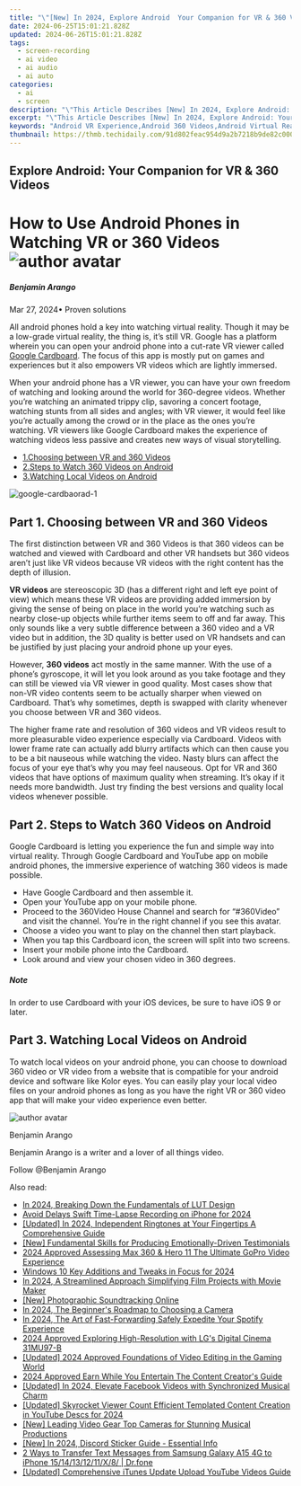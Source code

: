 ```yaml
---
title: "\"[New] In 2024, Explore Android  Your Companion for VR & 360 Videos\""
date: 2024-06-25T15:01:21.828Z
updated: 2024-06-26T15:01:21.828Z
tags: 
  - screen-recording
  - ai video
  - ai audio
  - ai auto
categories: 
  - ai
  - screen
description: "\"This Article Describes [New] In 2024, Explore Android: Your Companion for VR & 360 Videos\""
excerpt: "\"This Article Describes [New] In 2024, Explore Android: Your Companion for VR & 360 Videos\""
keywords: "Android VR Experience,Android 360 Videos,Android Virtual Reality,Android Immersive Viewing,Android VR Content,Android 3D Videos,Android Augmented Reality"
thumbnail: https://thmb.techidaily.com/91d802feac954d9a2b7218b9de82c000f339447018e6cb53073b6a41a90f92e5.jpg
---
```


## Explore Android: Your Companion for VR & 360 Videos

# How to Use Android Phones in Watching VR or 360 Videos ![author avatar](https://images.wondershare.com/filmora/article-images/benjamin-arango-author.jpg)

##### Benjamin Arango

 Mar 27, 2024• Proven solutions

All android phones hold a key into watching virtual reality. Though it may be a low-grade virtual reality, the thing is, it’s still VR. Google has a platform wherein you can open your android phone into a cut-rate VR viewer called [Google Cardboard](https://tools.techidaily.com/wondershare/filmora/download/). The focus of this app is mostly put on games and experiences but it also empowers VR videos which are lightly immersed.

When your android phone has a VR viewer, you can have your own freedom of watching and looking around the world for 360-degree videos. Whether you’re watching an animated trippy clip, savoring a concert footage, watching stunts from all sides and angles; with VR viewer, it would feel like you’re actually among the crowd or in the place as the ones you’re watching. VR viewers like Google Cardboard makes the experience of watching videos less passive and creates new ways of visual storytelling.

* [1.Choosing between VR and 360 Videos](#part1)
* [2.Steps to Watch 360 Videos on Android](#part2)
* [3.Watching Local Videos on Android](#part3)

![google-cardbaorad-1](https://images.wondershare.com/filmora/resource/google-cardbaorad-1.jpg)

## Part 1\. Choosing between VR and 360 Videos

The first distinction between VR and 360 Videos is that 360 videos can be watched and viewed with Cardboard and other VR handsets but 360 videos aren’t just like VR videos because VR videos with the right content has the depth of illusion.

**VR videos** are stereoscopic 3D (has a different right and left eye point of view) which means these VR videos are providing added immersion by giving the sense of being on place in the world you’re watching such as nearby close-up objects while further items seem to off and far away. This only sounds like a very subtle difference between a 360 video and a VR video but in addition, the 3D quality is better used on VR handsets and can be justified by just placing your android phone up your eyes.

However, **360 videos** act mostly in the same manner. With the use of a phone’s gyroscope, it will let you look around as you take footage and they can still be viewed via VR viewer in good quality. Most cases show that non-VR video contents seem to be actually sharper when viewed on Cardboard. That’s why sometimes, depth is swapped with clarity whenever you choose between VR and 360 videos.

The higher frame rate and resolution of 360 videos and VR videos result to more pleasurable video experience especially via Cardboard. Videos with lower frame rate can actually add blurry artifacts which can then cause you to be a bit nauseous while watching the video. Nasty blurs can affect the focus of your eye that’s why you may feel nauseous. Opt for VR and 360 videos that have options of maximum quality when streaming. It’s okay if it needs more bandwidth. Just try finding the best versions and quality local videos whenever possible.

## Part 2\. Steps to Watch 360 Videos on Android

Google Cardboard is letting you experience the fun and simple way into virtual reality. Through Google Cardboard and YouTube app on mobile android phones, the immersive experience of watching 360 videos is made possible.

* Have Google Cardboard and then assemble it.
* Open your YouTube app on your mobile phone.
* Proceed to the 360Video House Channel and search for “#360Video” and visit the channel. You’re in the right channel if you see this avatar.
* Choose a video you want to play on the channel then start playback.
* When you tap this Cardboard icon, the screen will split into two screens.
* Insert your mobile phone into the Cardboard.
* Look around and view your chosen video in 360 degrees.

##### Note

In order to use Cardboard with your iOS devices, be sure to have iOS 9 or later.

## Part 3\. Watching Local Videos on Android

To watch local videos on your android phone, you can choose to download 360 video or VR video from a website that is compatible for your android device and software like Kolor eyes. You can easily play your local video files on your android phones as long as you have the right VR or 360 video app that will make your video experience even better.

![author avatar](https://images.wondershare.com/filmora/article-images/benjamin-arango-author.jpg)

Benjamin Arango

Benjamin Arango is a writer and a lover of all things video.

Follow @Benjamin Arango


<ins class="adsbygoogle"
     style="display:block"
     data-ad-format="autorelaxed"
     data-ad-client="ca-pub-7571918770474297"
     data-ad-slot="1223367746"></ins>



<ins class="adsbygoogle"
     style="display:block"
     data-ad-client="ca-pub-7571918770474297"
     data-ad-slot="8358498916"
     data-ad-format="auto"
     data-full-width-responsive="true"></ins>


<span class="atpl-alsoreadstyle">Also read:</span>
<div><ul>
<li><a href="https://fox-links.techidaily.com/in-2024-breaking-down-the-fundamentals-of-lut-design/"><u>In 2024, Breaking Down the Fundamentals of LUT Design</u></a></li>
<li><a href="https://fox-links.techidaily.com/avoid-delays-swift-time-lapse-recording-on-iphone-for-2024/"><u>Avoid Delays  Swift Time-Lapse Recording on iPhone for 2024</u></a></li>
<li><a href="https://fox-links.techidaily.com/updated-in-2024-independent-ringtones-at-your-fingertips-a-comprehensive-guide/"><u>[Updated] In 2024, Independent Ringtones at Your Fingertips  A Comprehensive Guide</u></a></li>
<li><a href="https://fox-links.techidaily.com/new-fundamental-skills-for-producing-emotionally-driven-testimonials/"><u>[New] Fundamental Skills for Producing Emotionally-Driven Testimonials</u></a></li>
<li><a href="https://fox-links.techidaily.com/2024-approved-assessing-max-360-and-hero-11-the-ultimate-gopro-video-experience/"><u>2024 Approved  Assessing Max 360 & Hero 11  The Ultimate GoPro Video Experience</u></a></li>
<li><a href="https://fox-links.techidaily.com/windows-10-key-additions-and-tweaks-in-focus-for-2024/"><u>Windows 10  Key Additions and Tweaks in Focus for 2024</u></a></li>
<li><a href="https://fox-links.techidaily.com/in-2024-a-streamlined-approach-simplifying-film-projects-with-movie-maker/"><u>In 2024, A Streamlined Approach  Simplifying Film Projects with Movie Maker</u></a></li>
<li><a href="https://fox-links.techidaily.com/new-photographic-soundtracking-online/"><u>[New] Photographic Soundtracking Online</u></a></li>
<li><a href="https://fox-links.techidaily.com/in-2024-the-beginners-roadmap-to-choosing-a-camera/"><u>In 2024, The Beginner's Roadmap to Choosing a Camera</u></a></li>
<li><a href="https://some-guidance.techidaily.com/in-2024-the-art-of-fast-forwarding-safely-expedite-your-spotify-experience/"><u>In 2024, The Art of Fast-Forwarding  Safely Expedite Your Spotify Experience</u></a></li>
<li><a href="https://some-knowledge.techidaily.com/2024-approved-exploring-high-resolution-with-lgs-digital-cinema-31mu97-b/"><u>2024 Approved  Exploring High-Resolution with LG's Digital Cinema 31MU97-B</u></a></li>
<li><a href="https://screen-capture.techidaily.com/updated-2024-approved-foundations-of-video-editing-in-the-gaming-world/"><u>[Updated] 2024 Approved  Foundations of Video Editing in the Gaming World</u></a></li>
<li><a href="https://youtube-videos.techidaily.com/2024-approved-earn-while-you-entertain-the-content-creators-guide/"><u>2024 Approved  Earn While You Entertain  The Content Creator's Guide</u></a></li>
<li><a href="https://facebook-videos.techidaily.com/updated-in-2024-elevate-facebook-videos-with-synchronized-musical-charm/"><u>[Updated] In 2024, Elevate Facebook Videos with Synchronized Musical Charm</u></a></li>
<li><a href="https://youtube-docs.techidaily.com/ed-skyrocket-viewer-count-efficient-templated-content-creation-in-youtube-descs-for-2024/"><u>[Updated] Skyrocket Viewer Count  Efficient Templated Content Creation in YouTube Descs for 2024</u></a></li>
<li><a href="https://extra-skills.techidaily.com/new-leading-video-gear-top-cameras-for-stunning-musical-productions/"><u>[New] Leading Video Gear  Top Cameras for Stunning Musical Productions</u></a></li>
<li><a href="https://discord-videos.techidaily.com/new-in-2024-discord-sticker-guide-essential-info/"><u>[New] In 2024, Discord Sticker Guide - Essential Info</u></a></li>
<li><a href="https://blog-min.techidaily.com/2-ways-to-transfer-text-messages-from-samsung-galaxy-a15-4g-to-iphone-1514131211x8-drfone-by-drfone-transfer-from-android-transfer-from-android/"><u>2 Ways to Transfer Text Messages from Samsung Galaxy A15 4G to iPhone 15/14/13/12/11/X/8/ | Dr.fone</u></a></li>
<li><a href="https://youtube-video-recordings.techidaily.com/updated-comprehensive-itunes-update-upload-youtube-videos-guide/"><u>[Updated] Comprehensive iTunes Update  Upload YouTube Videos Guide</u></a></li>
</ul></div>
